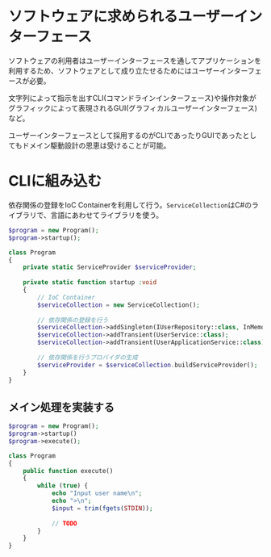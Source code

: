 # ソフトウェアに求められるユーザーインターフェース

ソフトウェアの利用者はユーザーインターフェースを通してアプリケーションを利用するため、ソフトウェアとして成り立たせるためにはユーザーインターフェースが必要。

文字列によって指示を出すCLI(コマンドラインインターフェース)や操作対象がグラフィックによって表現されるGUI(グラフィカルユーザーインターフェース)など。

ユーザーインターフェースとして採用するのがCLIであったりGUIであったとしてもドメイン駆動設計の恩恵は受けることが可能。

# CLIに組み込む

依存関係の登録をIoC Containerを利用して行う。`ServiceCollection`はC#のライブラリで、言語にあわせてライブラリを使う。

```php
$program = new Program();
$program->startup();

class Program
{
    private static ServiceProvider $serviceProvider;
    
    private static function startup :void
    {
        // IoC Container
        $serviceCollection = new ServiceCollection();
        
        // 依存関係の登録を行う
        $serviceCollection->addSingleton(IUserRepository::class, InMemoryUserRepository::class);
        $serviceCollection->addTransient(UserService::class);
        $serviceCollection->addTransient(UserApplicationService::class);
        
        // 依存関係を行うプロバイダの生成
        $serviceProvider = $serviceCollection.buildServiceProvider();
    }
}
```

## メイン処理を実装する

```php
$program = new Program();
$program->startup()
$program->execute();

class Program
{
    public function execute() 
    {
        while (true) {
            echo "Input user name\n";
            echo ">\n";
            $input = trim(fgets(STDIN));
             
            // TODO
        }
    }
}
```